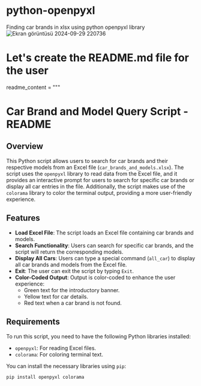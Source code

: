# python-openpyxl
Finding car brands in xlsx using python openpyxl library
![Ekran görüntüsü 2024-09-29 220736](https://github.com/user-attachments/assets/722a8c52-ab28-48e9-b65e-4b96901d1fcd)
# Let's create the README.md file for the user

readme_content = """
# Car Brand and Model Query Script - README

## Overview
This Python script allows users to search for car brands and their respective models from an Excel file (`car_brands_and_models.xlsx`). The script uses the `openpyxl` library to read data from the Excel file, and it provides an interactive prompt for users to search for specific car brands or display all car entries in the file. Additionally, the script makes use of the `colorama` library to color the terminal output, providing a more user-friendly experience.

## Features
- **Load Excel File**: The script loads an Excel file containing car brands and models.
- **Search Functionality**: Users can search for specific car brands, and the script will return the corresponding models.
- **Display All Cars**: Users can type a special command (`all_car`) to display all car brands and models from the Excel file.
- **Exit**: The user can exit the script by typing `Exit`.
- **Color-Coded Output**: Output is color-coded to enhance the user experience:
  - Green text for the introductory banner.
  - Yellow text for car details.
  - Red text when a car brand is not found.
  
## Requirements

To run this script, you need to have the following Python libraries installed:

- `openpyxl`: For reading Excel files.
- `colorama`: For coloring terminal text.

You can install the necessary libraries using `pip`:

```bash
pip install openpyxl colorama
